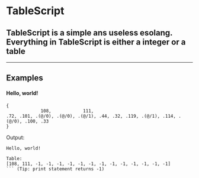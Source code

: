 # TableScript

## TableScript is a simple ans useless esolang. Everything in TableScript is either a integer or a table

***

## Examples

#### Hello, world!

```
{
             108,            111,
.72, .101, .(@/0), .(@/0), .(@/1), .44, .32, .119, .(@/1), .114, .(@/0), .100, .33
}
```

Output:

```
Hello, world!

Table:
[108, 111, -1, -1, -1, -1, -1, -1, -1, -1, -1, -1, -1, -1, -1]
``` (Tip: print statement returns -1)
